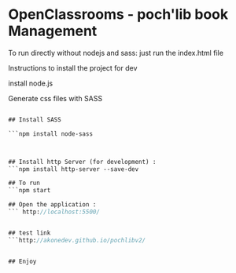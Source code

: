 # OpenClassrooms - poch'lib book Management

To run directly without nodejs and  sass: 
just run the index.html file

Instructions to install the project for dev

install node.js

Generate css files with SASS

```sass --watch css/style.scss css/style.css

## Install SASS

```npm install node-sass



## Install http Server (for development) :
```npm install http-server --save-dev

## To run
```npm start

## Open the application :
``` http://localhost:5500/


## test link
```http://akonedev.github.io/pochlibv2/


## Enjoy

